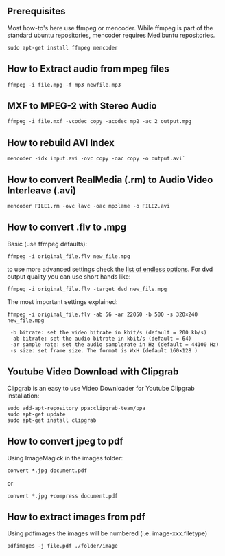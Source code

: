 ## Prerequisites ##
Most how-to's here use ffmpeg or mencoder. While ffmpeg is part of the standard ubuntu repositories, mencoder requires Medibuntu repositories.

```
sudo apt-get install ffmpeg mencoder
```

## How to Extract audio from mpeg files ##
```
ffmpeg -i file.mpg -f mp3 newfile.mp3
```

## MXF to MPEG-2 with Stereo Audio ##
```
ffmpeg -i file.mxf -vcodec copy -acodec mp2 -ac 2 output.mpg
```

## How to rebuild AVI Index ##
```
mencoder -idx input.avi -ovc copy -oac copy -o output.avi`
```


## How to convert RealMedia (.rm) to Audio Video Interleave (.avi) ##
```
mencoder FILE1.rm -ovc lavc -oac mp3lame -o FILE2.avi
```

## How to convert .flv to .mpg ##
Basic (use ffmpeg defaults):
```
ffmpeg -i original_file.flv new_file.mpg
```
to use more advanced settings check the [list of endless options](http://www.ffmpeg.org/ffmpeg.html#SEC5). For dvd output quality you can use short hands like:
```
ffmpeg -i original_file.flv -target dvd new_file.mpg
```
The most important settings explained:
```
ffmpeg -i original_file.flv -ab 56 -ar 22050 -b 500 -s 320×240 new_file.mpg

 -b bitrate: set the video bitrate in kbit/s (default = 200 kb/s)
 -ab bitrate: set the audio bitrate in kbit/s (default = 64)
 -ar sample rate: set the audio samplerate in Hz (default = 44100 Hz)
 -s size: set frame size. The format is WxH (default 160×128 )
```

## Youtube Video Download with Clipgrab ##
Clipgrab is an easy to use Video Downloader for Youtube
Clipgrab installation:
```
sudo add-apt-repository ppa:clipgrab-team/ppa
sudo apt-get update
sudo apt-get install clipgrab
```

## How to convert jpeg to pdf ##
Using ImageMagick in the images folder:
```
convert *.jpg document.pdf
```
or
```
convert *.jpg +compress document.pdf
```

## How to extract images from pdf ##
Using pdfimages the images will be numbered (i.e. image-xxx.filetype)
```
pdfimages -j file.pdf ./folder/image
```